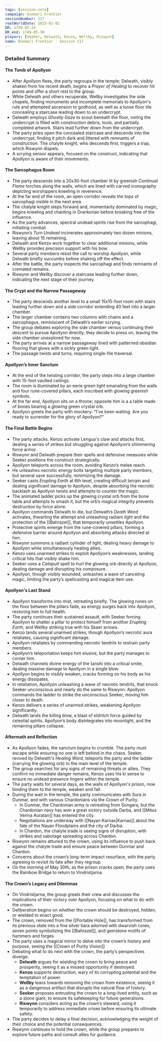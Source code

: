 ```yaml
---
tags: [session-note]
campaign: Dunmari Frontier
sessionNumber: 117
realWorldDate: 2025-01-02
DR: 1749-05-24
DR_end: 1749-05-30
players: [Seeker, Delwath, Kenzo, Wellby, Riswynn]
name: Dunmari Frontier - Session 117
---
```


### Detailed Summary

#### The Tomb of Apollyon
- After Apollyon flees, the party regroups in the temple; Delwath, visibly shaken from his recent death, begins a *Prayer of Healing* to recover hit points and offer a short rest to the group.
- While Delwath and others recuperate, Wellby investigates the side chapels, finding monuments and incomplete memorials to Apollyon's rule and attempted ascension to godhood, as well as a loose floor tile concealing a staircase leading down to an undercrypt.
- Delwath employs *Ghostly Gaze* to scout beneath the floor, noting the undercrypt is filled with construction debris, tools, and partially completed artwork. Stairs lead further down from the undercrypt.
- The party pries open the concealed staircase and descends into the undercrypt, finding it pitch dark and littered with remnants of construction. The chalyte knight, who descends first, triggers a trap, which Riswynn dispels. 
- A scrying sensor appears, focused on the construct, indicating that Apollyon is aware of their movements.
#### The Sarcophagus Room
- The party descends into a 20x30-foot chamber lit by greenish *Continual Flame* torches along the walls, which are lined with carved iconography depicting worshippers kneeling in reverence.
- At the far end of the room, an open corridor reveals the tops of sarcophagi visible in the next area.
- The chalyte knight steps forward and, momentarily dominated by magic, begins  kneeling and chanting in Drankorian before breaking free of the influence.
- As the party advances, spectral undead spirits rise from the sarcophagi, initiating combat.
- Riswynn’s *Turn Undead* incinerates approximately two dozen minions, leaving about 15 remaining.
- Delwath and Kenzo work together to clear additional minions, while Wellby provides precision support with his bow.
- Several party members resist the call to worship Apollyon, while Delwath briefly succumbs before shaking off the effect.
- After the battle, the party inspects the sarcophagi and finds remnants of cremated remains.
- Riswynn and Wellby discover a staircase leading further down, indicating the next stage of their journey.

#### The Crypt and the Narrow Passageway
- The party descends another level to a small 15x15-foot room with stairs leading further down and a side corridor extending 40 feet into a larger chamber.
- The larger chamber contains two columns with chains and a sarcophagus, reminiscent of Delwath’s earlier scrying.
- The group debates exploring the side chamber versus continuing their descent to pursue Apollyon directly; they decide to press on, leaving the side chamber unexplored for now.
- The party arrives at a narrow passageway lined with patterned obsidian flooring that glows with a sickly green light.
- The passage twists and turns, requiring single-file traversal.
####  Apollyon’s Inner Sanctum
- At the end of the twisting corridor, the party steps into a large chamber with 15-foot vaulted ceilings.
- The room is illuminated by an eerie green light emanating from the walls and four rune-covered pillars, each inscribed with glowing greenish symbols.
- At the far end, Apollyon sits on a throne; opposite him is a a table made of bones bearing a glowing green crystal orb.
- Apollyon greets the party with mockery: "I've been waiting. Are you ready to surrender for the glory of Apollyon?"

#### The Final Battle Begins
- The party attacks. Kenzo activate Lengua's claw and attacks first, dealing a series of strikes but struggling against Apollyon’s shimmering force armor.
- Riswynn and Delwath prepare their spells and defensive measures while Seeker positions the construct strategically.
- Apollyon teleports across the room, avoiding Kenzo’s melee reach.
- He unleashes necrotic energy bolts targeting multiple party members, but several save successfully, minimizing the damage.
- Seeker casts *Erupting Earth* at 6th level, creating difficult terrain and dealing significant damage to Apollyon, despite absorbing the necrotic backlash as Apollyon twists and attempts to counter the magic.
- The animated ladder picks up the glowing crystal orb from the bone table and attempts to smash it, but the orb’s magical integrity prevents destruction by force alone.
- Apollyon commands Delwath to die, but Delwath’s *Death Ward* activates, thwarting the attempt and unleashing radiant light and the protection of the [[Bahrazel]], that temporarily unsettles Apollyon.
- Protective spirits emerge from the rune-covered pillars, forming a defensive barrier around Apollyon and absorbing attacks directed at him.
- Riswynn summons a radiant cylinder of light, dealing heavy damage to Apollyon while simultaneously healing allies.
- Kenzo uses unarmed strikes to exploit Apollyon’s weaknesses, landing critical hits that visibly shake him.
- Seeker uses a *Catapult* spell to hurl the glowing orb directly at Apollyon, dealing damage and disrupting his composure.
- Apollyon, though visibly wounded, unleashes a wave of canceling magic, limiting the party’s spellcasting and magical item use.

#### Apollyon's Last Stand
- Apollyon transforms into mist, retreating briefly. The glowing runes on the floor between the pillars fade, as energy surges back into Apollyon, restoring him to full health.
- The party continues their sustained assault, with Seeker forcing Apollyon to shatter a pillar to protect himself from another *Erupting Earth*, and Wellby striking true with his Skaer arrows.
- Kenzo lands several unarmed strikes, though Apollyon’s necrotic aura retaliates, causing significant damage.
- Apollyon retaliates by commanding necrotic tendrils to restrain party members.
- Apollyon’s teleportation keeps him elusive, but the party manages to corner him.
- Delwath channels divine energy of the tanshi into a critical smite, dealing massive damage to Apollyon in a single blow.
- Apollyon begins to visibly weaken, cracks forming on his body as his energy dissipates.
- In retaliation, Apollyon unleashing a wave of necrotic tendrils, that knock Seeker unconscious and nearly do the same to Riswynn. Apollyon commands the ladder to strike the unconscious Seeker, moving him closer to death.
- Kenzo delivers a series of unarmed strikes, weakening Apollyon significantly.
- Delwath lands the killing blow, a blast of eldritch force guided by celestial spirits. Apollyon’s body disintegrates into moonlight, and the remaining pillars collapse.
#### Aftermath and Reflection
- As Apollyon fades, the sanctum begins to crumble. The party must escape while ensuring no one is left behind in the chaos. Seeker, revived by Delwath's *Healing Word*, teleports the party and the ladder (carrying the glowing orb) to the main level of the temple. 
- The group searches for any signs of remaining threats or allies. They confirm no immediate danger remains; Kenzo uses his ki sense to ensure no undead presence lingers within the temple.
- The party waits for several days, as the walls of Apollyon's prison, now binding them to the temple, weaken and fall. 
- During the wait in the temple, the party communicates with Sura in Dunmar, and with various Chardonians via the Crown of Purity. 
	- In Dunmar, the Chardonian army is retreating from Songara, but the Chardonian navy has won a great victory outside Darba, and [[Mitus Verina Auratan]] has entered the city. 
	- Negotiations are underway with [[Nayan Karnas|Karnas]] about the fate of the Nayan Floodplains and the city of Darba. 
	- In Chardon, the chalyte trade is seeing signs of disruption, with strikes and sabotage spreading across Chardon.
- Riswynn remains attuned to the crown, using its influence to push back against the chalyte trade and ensure peace between Dunmar and Chardon. 
- Concerns about the crown’s long-term impact resurface, with the party agreeing to revisit its fate after they regroup.
- On the morning of May 30th, as the prison cracks open, the party uses the Rainbow Bridge to return to Vindristjarna. 
#### The Crown’s Legacy and Dilemmas
-  On Vindristjarna, the group greats their crew and discusses the implications of their victory over Apollyon, focusing on what to do with the crown.
- Deliberation begins on whether the crown should be destroyed, hidden, or wielded to enact good.
- The crown, removed from the [[Portable Hole]], has transformed from its previous state into a fine silver tiara adorned with dwarvish runes, seven points symbolizing the [[Bahrazel]], and gemstone motifs of hammers and forges.
- The party uses a magical mirror to delve into the crown’s history and purpose, seeing the [[Crown of Purity Vision]]
- Debating what to do next with the crown, the party’s perspectives diverge:
	- **Delwath** argues for wielding the crown to bring peace and prosperity, seeing it as a missed opportunity if destroyed.
	- **Kenzo** supports destruction, wary of its corrupting potential and the temptation of power.
	- **Wellby** leans towards removing the crown from existence, seeing it as a dangerous artifact that disrupts the natural flow of history.
	- **Seeker** proposes entrusting the crown to a long-lived entity, such as a stone giant, to ensure its safekeeping for future generations.
	- **Riswynn** considers acting as the crown’s steward, using it temporarily to address immediate crises before ensuring its ultimate safety.
- The party decides to delay a final decision, acknowledging the weight of their choice and the potential consequences.
- Riswynn continues to hold the crown, while the group prepares to explore future paths and consult allies for guidance.
